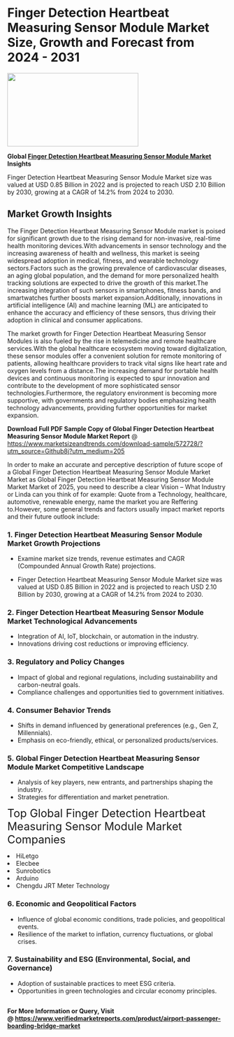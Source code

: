 <H1>Finger Detection Heartbeat Measuring Sensor Module Market Size, Growth and Forecast from 2024 - 2031</H1><img class="aligncenter size-medium wp-image-584254" src="https://thirdeyenews.in/wp-content/uploads/2024/09/Global-Market-Research-300x168.jpeg" alt="" width="300" height="168" /><p><strong>Global&nbsp;<a href="https://www.marketsizeandtrends.com/download-sample/572728/?utm_source=Github8j?utm_medium=205">Finger Detection Heartbeat Measuring Sensor Module Market</a> Insights</strong></p><p>Finger Detection Heartbeat Measuring Sensor Module Market size was valued at USD 0.85 Billion in 2022 and is projected to reach USD 2.10 Billion by 2030, growing at a CAGR of 14.2% from 2024 to 2030.</p><p><h2>Market Growth Insights</h2> <p>The Finger Detection Heartbeat Measuring Sensor Module market is poised for significant growth due to the rising demand for non-invasive, real-time health monitoring devices.With advancements in sensor technology and the increasing awareness of health and wellness, this market is seeing widespread adoption in medical, fitness, and wearable technology sectors.Factors such as the growing prevalence of cardiovascular diseases, an aging global population, and the demand for more personalized health tracking solutions are expected to drive the growth of this market.The increasing integration of such sensors in smartphones, fitness bands, and smartwatches further boosts market expansion.Additionally, innovations in artificial intelligence (AI) and machine learning (ML) are anticipated to enhance the accuracy and efficiency of these sensors, thus driving their adoption in clinical and consumer applications.</p> <p>The market growth for Finger Detection Heartbeat Measuring Sensor Modules is also fueled by the rise in telemedicine and remote healthcare services.With the global healthcare ecosystem moving toward digitalization, these sensor modules offer a convenient solution for remote monitoring of patients, allowing healthcare providers to track vital signs like heart rate and oxygen levels from a distance.The increasing demand for portable health devices and continuous monitoring is expected to spur innovation and contribute to the development of more sophisticated sensor technologies.Furthermore, the regulatory environment is becoming more supportive, with governments and regulatory bodies emphasizing health technology advancements, providing further opportunities for market expansion.</p> <p><span class=""><strong>Download Full PDF Sample Copy of Global Finger Detection Heartbeat Measuring Sensor Module Market Report</strong> @ <a href="https://www.marketsizeandtrends.com/download-sample/572728/?utm_source=Github8j?utm_medium=205" target="_blank">https://www.marketsizeandtrends.com/download-sample/572728/?utm_source=Github8j?utm_medium=205</a></span></p><p>In order to make an accurate and perceptive description of future scope of a Global&nbsp;Finger Detection Heartbeat Measuring Sensor Module Market Market as Global&nbsp;Finger Detection Heartbeat Measuring Sensor Module Market Market of 2025, you need to describe a clear Vision &ndash; What Industry or Linda can you think of for example: Quote from a Technology, healthcare, automotive, renewable energy, name the market you are Reffering to.However, some general trends and factors usually impact market reports and their future outlook include:</p><h3>1.&nbsp;<strong>Finger Detection Heartbeat Measuring Sensor Module Market Growth Projections</strong></h3><ul><li>Examine market size trends, revenue estimates and CAGR (Compounded Annual Growth Rate) projections.</li><li><p>Finger Detection Heartbeat Measuring Sensor Module Market size was valued at USD 0.85 Billion in 2022 and is projected to reach USD 2.10 Billion by 2030, growing at a CAGR of 14.2% from 2024 to 2030.</p></li></ul><h3>2.&nbsp;<strong>Finger Detection Heartbeat Measuring Sensor Module Market Technological Advancements</strong></h3><ul><li>Integration of AI, IoT, blockchain, or automation in the industry.</li><li>Innovations driving cost reductions or improving efficiency.</li></ul><h3>3.&nbsp;<strong>Regulatory and Policy Changes</strong></h3><ul><li>Impact of global and regional regulations, including sustainability and carbon-neutral goals.</li><li>Compliance challenges and opportunities tied to government initiatives.</li></ul><h3>4.&nbsp;<strong>Consumer Behavior Trends</strong></h3><ul><li>Shifts in demand influenced by generational preferences (e.g., Gen Z, Millennials).</li><li>Emphasis on eco-friendly, ethical, or personalized products/services.</li></ul><h3>5.&nbsp;<strong>Global Finger Detection Heartbeat Measuring Sensor Module Market Competitive Landscape</strong></h3><ul><li>Analysis of key players, new entrants, and partnerships shaping the industry.</li><li>Strategies for differentiation and market penetration.</li></ul><p data-pm-slice="1 1 []"><span style="color: inherit; font-family: inherit; font-size: 25px;">Top Global Finger Detection Heartbeat Measuring Sensor Module Market Companies</span></p><div class="" data-test-id=""><p><li>HiLetgo</li><li> Elecbee</li><li> Sunrobotics</li><li> Arduino</li><li> Chengdu JRT Meter Technology</li></p></div><h3>6.&nbsp;<strong>Economic and Geopolitical Factors</strong></h3><ul><li>Influence of global economic conditions, trade policies, and geopolitical events.</li><li>Resilience of the market to inflation, currency fluctuations, or global crises.</li></ul><h3>7.&nbsp;<strong>Sustainability and ESG (Environmental, Social, and Governance)</strong></h3><ul><li>Adoption of sustainable practices to meet ESG criteria.</li><li>Opportunities in green technologies and circular economy principles.</li></ul><h2><strong style="font-size: 14px;">For More Information or Query, Visit @&nbsp;</strong><a style="background-color: #ffffff; font-size: 14px;" href="https://www.marketsizeandtrends.com/report/finger-detection-heartbeat-measuring-sensor-module-market/" target="_blank">https://www.verifiedmarketreports.com/product/airport-passenger-boarding-bridge-market</a></h2>